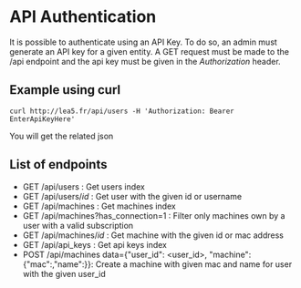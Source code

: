 # API Authentication

It is possible to authenticate using an API Key. To do so, an admin must generate an API key for a given entity.
A GET request must be made to the /api endpoint and the api key must be given in the *Authorization* header.

## Example using curl

```
curl http://lea5.fr/api/users -H 'Authorization: Bearer EnterApiKeyHere'
```

You will get the related json

## List of endpoints

- GET /api/users : Get users index
- GET /api/users/_id_ : Get user with the given id or username
- GET /api/machines : Get machines index
- GET /api/machines?has_connection=1 : Filter only machines own by a user with a valid subscription
- GET /api/machines/_id_ : Get machine with the given id or mac address
- GET /api/api_keys : Get api keys index
- POST /api/machines data={"user_id": <user_id>, "machine": {"mac":<mac>,"name":<name>}}: Create a machine with given mac and name for user with the given user_id